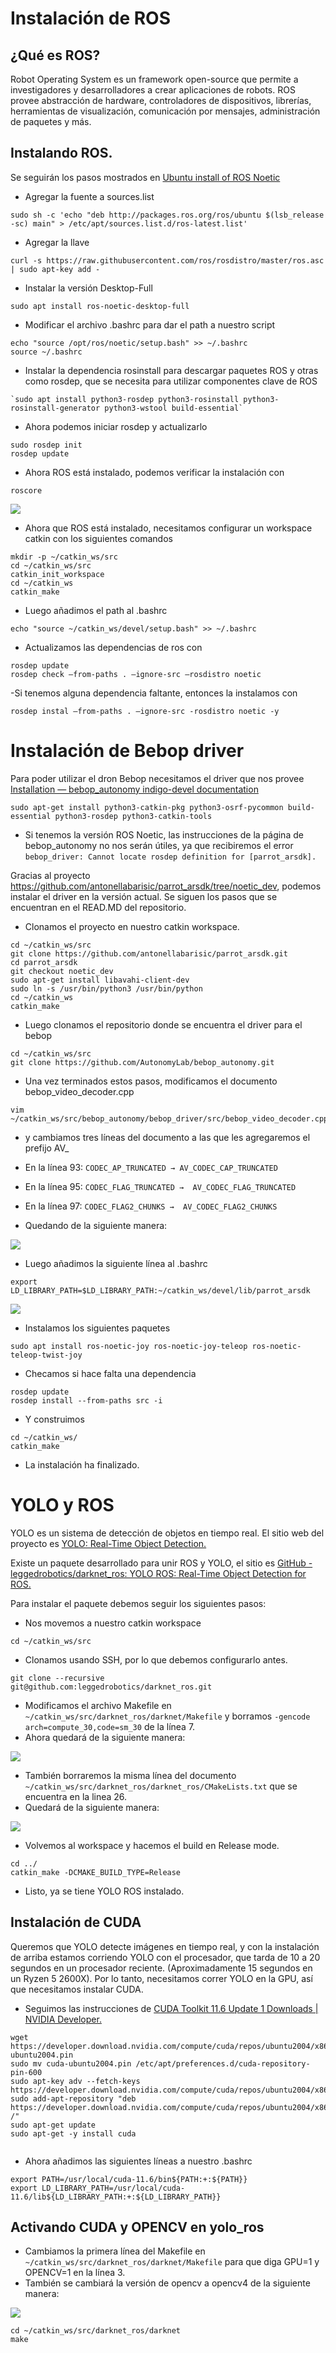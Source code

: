 # Instalación de ROS
## ¿Qué es ROS? 
Robot Operating System es un framework open-source que permite a investigadores y desarrolladores a crear aplicaciones de robots. ROS provee abstracción de hardware, controladores de dispositivos, librerías, herramientas de visualización, comunicación por mensajes, administración de paquetes y más.
## Instalando ROS.
Se seguirán los pasos mostrados en  [Ubuntu install of ROS Noetic](http://wiki.ros.org/Installation/Ubuntu "Ubuntu install of ROS Noetic")
- Agregar la fuente a sources.list
```
sudo sh -c 'echo "deb http://packages.ros.org/ros/ubuntu $(lsb_release -sc) main" > /etc/apt/sources.list.d/ros-latest.list'
```
- Agregar la llave
```
curl -s https://raw.githubusercontent.com/ros/rosdistro/master/ros.asc | sudo apt-key add -
```
- Instalar la versión Desktop-Full
```
sudo apt install ros-noetic-desktop-full
```
- Modificar el archivo .bashrc para dar el path a nuestro script
```
echo "source /opt/ros/noetic/setup.bash" >> ~/.bashrc 
source ~/.bashrc
```
- Instalar la dependencia rosinstall para descargar paquetes ROS y otras como rosdep, que se necesita para utilizar componentes clave de ROS
```
`sudo apt install python3-rosdep python3-rosinstall python3-rosinstall-generator python3-wstool build-essential`
```
- Ahora podemos iniciar rosdep y actualizarlo
```
sudo rosdep init
rosdep update
```
- Ahora ROS está instalado, podemos verificar la instalación con 
```
roscore
```
![](https://github.com/SSVueloDron/SSVD/blob/main/img/roscore.png)

- Ahora que ROS está instalado, necesitamos configurar un workspace catkin con los siguientes comandos
```
mkdir -p ~/catkin_ws/src
cd ~/catkin_ws/src
catkin_init_workspace
cd ~/catkin_ws
catkin_make
```
-  Luego añadimos el path al .bashrc
```
echo "source ~/catkin_ws/devel/setup.bash" >> ~/.bashrc
```
- Actualizamos las dependencias de ros con 
```
rosdep update
rosdep check –from-paths . –ignore-src –rosdistro noetic
```
-Si tenemos alguna dependencia faltante, entonces la instalamos con
```
rosdep instal –from-paths . –ignore-src -rosdistro noetic -y
```
# Instalación de Bebop driver
Para poder utilizar el dron Bebop necesitamos el driver que nos provee [Installation — bebop_autonomy indigo-devel documentation](https://bebop-autonomy.readthedocs.io/en/latest/installation.html "Installation — bebop_autonomy indigo-devel documentation")
```
sudo apt-get install python3-catkin-pkg python3-osrf-pycommon build-essential python3-rosdep python3-catkin-tools
```
- Si tenemos la versión ROS Noetic, las instrucciones de la página de bebop_autonomy no nos serán útiles, ya que recibiremos el error 
`bebop_driver: Cannot locate rosdep definition for [parrot_arsdk].`

Gracias al proyecto https://github.com/antonellabarisic/parrot_arsdk/tree/noetic_dev, podemos instalar el driver en la versión actual. Se siguen los pasos que se encuentran en el READ.MD del repositorio.

- Clonamos el proyecto en nuestro catkin workspace.
```
cd ~/catkin_ws/src
git clone https://github.com/antonellabarisic/parrot_arsdk.git
cd parrot_arsdk
git checkout noetic_dev
sudo apt-get install libavahi-client-dev
sudo ln -s /usr/bin/python3 /usr/bin/python
cd ~/catkin_ws
catkin_make
```
- Luego clonamos el repositorio donde se encuentra el driver para el bebop
```
cd ~/catkin_ws/src
git clone https://github.com/AutonomyLab/bebop_autonomy.git
```
- Una vez terminados estos pasos, modificamos el documento bebop_video_decoder.cpp
```
vim ~/catkin_ws/src/bebop_autonomy/bebop_driver/src/bebop_video_decoder.cpp
```
- y cambiamos tres líneas del documento a las que les agregaremos el prefijo AV_
 - En la línea 93:
 `CODEC_AP_TRUNCATED → AV_CODEC_CAP_TRUNCATED`
 - En la línea 95:
 `CODEC_FLAG_TRUNCATED →  AV_CODEC_FLAG_TRUNCATED`
 - En la línea 97:
 `CODEC_FLAG2_CHUNKS →  AV_CODEC_FLAG2_CHUNKS`
 
- Quedando de la siguiente manera:

![](https://github.com/SSVueloDron/SSVD/blob/main/img/bebopvideo.png)

- Luego añadimos la siguiente línea al .bashrc
```
export LD_LIBRARY_PATH=$LD_LIBRARY_PATH:~/catkin_ws/devel/lib/parrot_arsdk
```
![](https://github.com/SSVueloDron/SSVD/blob/main/img/bashredit.png)

- Instalamos los siguientes paquetes
```
sudo apt install ros-noetic-joy ros-noetic-joy-teleop ros-noetic-teleop-twist-joy
```
- Checamos si hace falta una dependencia
```
rosdep update
rosdep install --from-paths src -i
```
- Y construimos
```
cd ~/catkin_ws/
catkin_make
```
- La instalación ha finalizado.


# YOLO y ROS

YOLO es un sistema de detección de objetos en tiempo real. El sitio web del proyecto es [YOLO: Real-Time Object Detection.](https://pjreddie.com/darknet/yolo/ "YOLO: Real-Time Object Detection.")

Existe un paquete desarrollado para unir ROS y YOLO, el sitio es [GitHub - leggedrobotics/darknet_ros: YOLO ROS: Real-Time Object Detection for ROS.](https://github.com/leggedrobotics/darknet_ros "GitHub - leggedrobotics/darknet_ros: YOLO ROS: Real-Time Object Detection for ROS.")

Para instalar el paquete debemos seguir los siguientes pasos:
- Nos movemos a nuestro catkin workspace 
```
cd ~/catkin_ws/src
```
- Clonamos usando SSH, por lo que debemos configurarlo antes.
```
git clone --recursive 
git@github.com:leggedrobotics/darknet_ros.git
```
- Modificamos el archivo Makefile en `~/catkin_ws/src/darknet_ros/darknet/Makefile` y borramos `-gencode arch=compute_30,code=sm_30`  de la línea 7. 
- Ahora quedará de la siguiente manera:

![](https://github.com/SSVueloDron/SSVD/blob/main/img/makefileedit1.png)

- También borraremos la misma línea del documento `~/catkin_ws/src/darknet_ros/darknet_ros/CMakeLists.txt` que se encuentra en la linea 26. 
- Quedará de la siguiente manera:

![](https://github.com/SSVueloDron/SSVD/blob/main/img/makefileedit2.png)

- Volvemos al workspace y hacemos el build en Release mode.
```
cd ../
catkin_make -DCMAKE_BUILD_TYPE=Release
```

- Listo, ya se tiene YOLO ROS instalado.

## Instalación de CUDA
Queremos que YOLO detecte imágenes en tiempo real, y con la instalación de arriba estamos corriendo YOLO con el procesador, que tarda de 10 a 20 segundos en un procesador reciente.  (Aproximadamente 15 segundos en un Ryzen 5 2600X). Por lo tanto, necesitamos correr YOLO en la GPU, así que necesitamos instalar CUDA.
- Seguimos las instrucciones de [CUDA Toolkit 11.6 Update 1 Downloads | NVIDIA Developer.](https://developer.nvidia.com/cuda-downloads?target_os=Linux&target_arch=x86_64&Distribution=Ubuntu&target_version=20.04&target_type=deb_network "CUDA Toolkit 11.6 Update 1 Downloads | NVIDIA Developer.")

```
wget https://developer.download.nvidia.com/compute/cuda/repos/ubuntu2004/x86_64/cuda-ubuntu2004.pin
sudo mv cuda-ubuntu2004.pin /etc/apt/preferences.d/cuda-repository-pin-600
sudo apt-key adv --fetch-keys https://developer.download.nvidia.com/compute/cuda/repos/ubuntu2004/x86_64/7fa2af80.pub
sudo add-apt-repository "deb https://developer.download.nvidia.com/compute/cuda/repos/ubuntu2004/x86_64/ /"
sudo apt-get update
sudo apt-get -y install cuda


```
- Ahora añadimos las siguientes líneas a nuestro .bashrc
```
export PATH=/usr/local/cuda-11.6/bin${PATH:+:${PATH}}
export LD_LIBRARY_PATH=/usr/local/cuda-11.6/lib${LD_LIBRARY_PATH:+:${LD_LIBRARY_PATH}}
```

## Activando CUDA y OPENCV en yolo_ros
- Cambiamos la primera línea del Makefile en `~/catkin_ws/src/darknet_ros/darknet/Makefile` para que diga GPU=1 y OPENCV=1 en la línea 3.
- También se cambiará la versión de opencv a opencv4 de la siguiente manera:

![](https://github.com/SSVueloDron/SSVD/blob/main/img/actCuda.png)

```
cd ~/catkin_ws/src/darknet_ros/darknet
make
```
